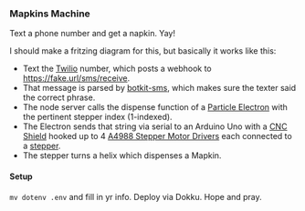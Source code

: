 ### Mapkins Machine

Text a phone number and get a napkin. Yay!

I should make a fritzing diagram for this, but basically it works like this:
* Text the [Twilio](https://www.twilio.com/) number, which posts a webhook to https://fake.url/sms/receive.
* That message is parsed by [botkit-sms](https://github.com/krismuniz/botkit-sms/), which makes sure the texter said the correct phrase.
* The node server calls the dispense function of a [Particle Electron](https://store.particle.io/collections/electron) with the pertinent stepper index (1-indexed).
* The Electron sends that string via serial to an Arduino Uno with a [CNC Shield](https://www.amazon.com/Witbot-Expansion-Stepper-Arduino-Engraver/dp/B01M9EAYFT) hooked up to 4 [A4988 Stepper Motor Drivers](https://www.pololu.com/product/1182) each connected to a [stepper](https://www.amazon.com/Quimat-Stepper-Connector-Mounting-Brackets/dp/B06XR8Q5Y2).
* The stepper turns a helix which dispenses a Mapkin.

#### Setup
`mv dotenv .env` and fill in yr info. Deploy via Dokku. Hope and pray.
